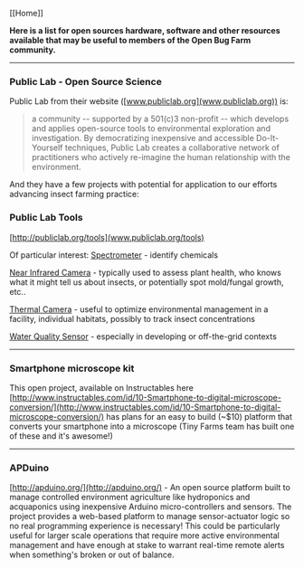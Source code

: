 [[Home]]

**Here is a list for open sources hardware, software and other resources available that may be useful to members of the Open Bug Farm community.**


***

### Public Lab - Open Source Science

Public Lab from their website ([www.publiclab.org](www.publiclab.org)) is:

>a community -- supported by a 501(c)3 non-profit -- which develops and applies open-source tools to 
>environmental exploration and investigation. By democratizing inexpensive and accessible Do-It-Yourself
>techniques, Public Lab creates a collaborative network of practitioners who actively re-imagine the human
>relationship with the environment.

And they have a few projects with potential for application to our efforts advancing insect farming practice:

### Public Lab Tools

[http://publiclab.org/tools](www.publiclab.org/tools)

Of particular interest:
[Spectrometer](http://publiclab.org/wiki/spectrometer) - identify chemicals

[Near Infrared Camera](http://publiclab.org/wiki/near-infrared-camera) - typically used to assess plant health, who knows what it might tell us about insects, or potentially spot mold/fungal growth, etc..

[Thermal Camera](http://publiclab.org/wiki/thermal-camera) - useful to optimize environmental management in a facility, individual habitats, possibly to track insect concentrations

[Water Quality Sensor](http://publiclab.org/wiki/water-quality-sensor) - especially in developing or off-the-grid contexts

***

### Smartphone microscope kit

This open project, available on Instructables here [http://www.instructables.com/id/10-Smartphone-to-digital-microscope-conversion/](http://www.instructables.com/id/10-Smartphone-to-digital-microscope-conversion/) has plans for an easy to build (~$10) platform that converts your smartphone into a microscope
(Tiny Farms team has built one of these and it's awesome!)

***

### APDuino

[http://apduino.org/](http://apduino.org/) - An open source platform built to manage controlled environment agriculture like hydroponics and acquaponics using inexpensive Arduino micro-controllers and sensors. The project provides a web-based platform to manage sensor-actuator logic so no real programming experience is necessary! This could be particularly useful for larger scale operations that require more active environmental management and have enough at stake to warrant real-time remote alerts when something's broken or out of balance.

